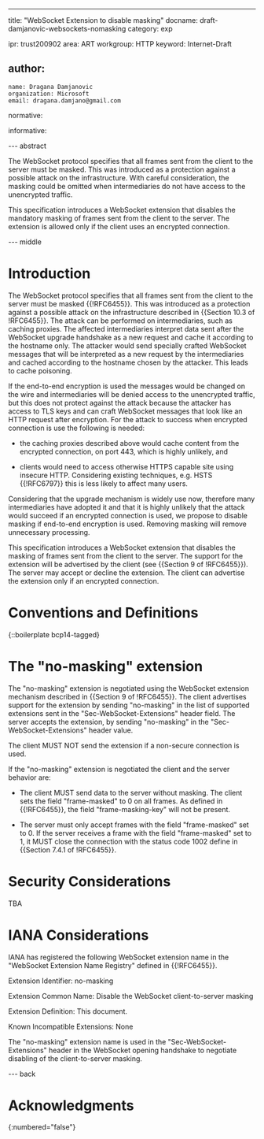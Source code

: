 ---
title: "WebSocket Extension to disable masking"
docname: draft-damjanovic-websockets-nomasking
category: exp

ipr: trust200902
area: ART
workgroup: HTTP
keyword: Internet-Draft

author:
 -
    name: Dragana Damjanovic
    organization: Microsoft
    email: dragana.damjano@gmail.com

normative:

informative:


--- abstract

The WebSocket protocol specifies that all frames sent from the client to the
server must be masked. This was introduced as a protection against a possible
attack on the infrastructure. With careful consideration, the masking could be
omitted when intermediaries do not have access to the unencrypted traffic.

This specification introduces a WebSocket extension that disables the mandatory
masking of frames sent from the client to the server. The extension is allowed
only if the client uses an encrypted connection.

--- middle

# Introduction

The WebSocket protocol specifies that all frames sent from the client to the
server must be masked {{!RFC6455}}. This was introduced as a protection
against a possible attack on the infrastructure described in {{Section 10.3
of !RFC6455}}. The attack can be performed on intermediaries, such as caching
proxies. The affected intermediaries interpret data sent after the WebSocket
upgrade handshake as a new request and cache it according to the hostname
only. The attacker would send specially crafted WebSocket messages that will
be interpreted as a new request by the intermediaries and cached according to
the hostname chosen by the attacker. This leads to cache poisoning.

If the end-to-end encryption is used the messages would be changed on the
wire and intermediaries will be denied access to the unencrypted traffic, but
this does not protect against the attack because the attacker has access to TLS
keys and can craft WebSocket messages that look like an HTTP request after
encryption. For the attack to success when encrypted connection is use the
following is needed:

* the caching proxies described above would cache content from the encrypted
connection, on port 443, which is highly unlikely, and

* clients would need to access otherwise HTTPS capable site using insecure HTTP.
Considering existing techniques, e.g. HSTS {{!RFC6797}} this is less likely to
affect many users.

Considering that the upgrade mechanism is widely use now, therefore many
intermediaries have adopted it and that it is highly unlikely that the attack
would succeed if an encrypted connection is used, we propose to disable
masking if end-to-end encryption is used. Removing masking will remove
unnecessary processing.

This specification introduces a WebSocket extension that disables the masking
of frames sent from the client to the server. The support for the extension
will be advertised by the client (see {{Section 9 of !RFC6455}}). The server
may accept or decline the extension. The client can advertise the extension
only if an encrypted connection.


# Conventions and Definitions

{::boilerplate bcp14-tagged}

# The "no-masking" extension

The "no-masking" extension is negotiated using the WebSocket extension
mechanism described in {{Section 9 of !RFC6455}}. The client advertises support
for the extension by sending "no-masking" in the list of supported extensions
sent in the "Sec-WebSocket-Extensions" header field. The server accepts the
extension, by sending "no-masking" in the "Sec-WebSocket-Extensions" header
value.

The client MUST NOT send the extension if a non-secure connection is used.

If the "no-masking" extension is negotiated the client and the server behavior
are:

* The client MUST send data to the server without masking. The client sets the
field "frame-masked" to 0 on all frames. As defined in {{!RFC6455}}, the field
"frame-masking-key" will not be present.

* The server must only accept frames with the field "frame-masked" set to 0.
If the server receives a frame with the field "frame-masked" set to 1, it MUST
close the connection with the status code 1002 define in {{Section 7.4.1 of
!RFC6455}}.

# Security Considerations

TBA

# IANA Considerations

IANA has registered the following WebSocket extension name in the "WebSocket
Extension Name Registry" defined in {{!RFC6455}}.

Extension Identifier: no-masking

Extension Common Name: Disable the WebSocket client-to-server masking

Extension Definition: This document.

Known Incompatible Extensions: None

The "no-masking" extension name is used in the "Sec-WebSocket-Extensions"
header in the WebSocket opening handshake to negotiate disabling of the
client-to-server masking.

--- back

# Acknowledgments
{:numbered="false"}

